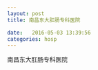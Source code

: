 ```yaml
--- 
layout: post 
title: 南昌东大肛肠专科医院

date:   2016-05-03 13:39:56 
categories: hosp 
--- 
```

   
南昌东大肛肠专科医院
